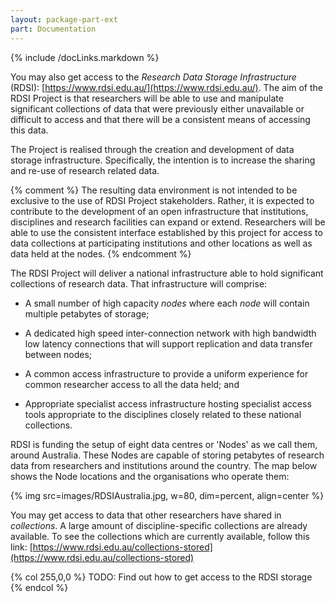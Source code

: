 ```yaml
---
layout: package-part-ext
part: Documentation
---
```

{% include /docLinks.markdown %}


You may also get access to the *Research Data Storage Infrastructure* (RDSI): [https://www.rdsi.edu.au/](https://www.rdsi.edu.au/). The aim of the RDSI Project is that researchers will be able to use and manipulate significant collections of data that were previously either unavailable or difficult to access and that there will be a consistent means of accessing this data. 

The Project is realised through the creation and development of data storage infrastructure. Specifically, the intention is to increase the sharing and re-use of research related data.

{% comment %}
The resulting data environment is not intended to be exclusive to the use of RDSI Project stakeholders. Rather, it is expected to contribute to the development of an open infrastructure that institutions, disciplines and research facilities can expand or extend. Researchers will be able to use the consistent interface established by this project for access to data collections at participating institutions and other locations as well as data held at the nodes.
{% endcomment %}

The RDSI Project will deliver a national infrastructure able to hold significant collections of research data. That infrastructure will comprise:

* A small number of high capacity *nodes* where each *node* will contain multiple petabytes of storage;

* A dedicated high speed inter-connection network with high bandwidth low latency connections that will support replication and data transfer between nodes;

* A common access infrastructure to provide a uniform experience for common researcher access to all the data held; and

* Appropriate specialist access infrastructure hosting specialist access tools appropriate to the disciplines closely related to these national collections.

RDSI is funding the setup of eight data centres or 'Nodes' as we call them, around Australia.  These Nodes are capable of storing petabytes of research data from researchers and institutions around the country. The map below shows the Node locations and the organisations who operate them:

{% img src=images/RDSIAustralia.jpg, w=80, dim=percent, align=center %} 

You may get access to data that other researchers have shared in *collections*. A large amount of discipline-specific collections are already available. To see the collections which are currently available, follow this link: [https://www.rdsi.edu.au/collections-stored](https://www.rdsi.edu.au/collections-stored) 

{% col 255,0,0 %}
TODO: Find out how to get access to the RDSI storage
{% endcol %}

